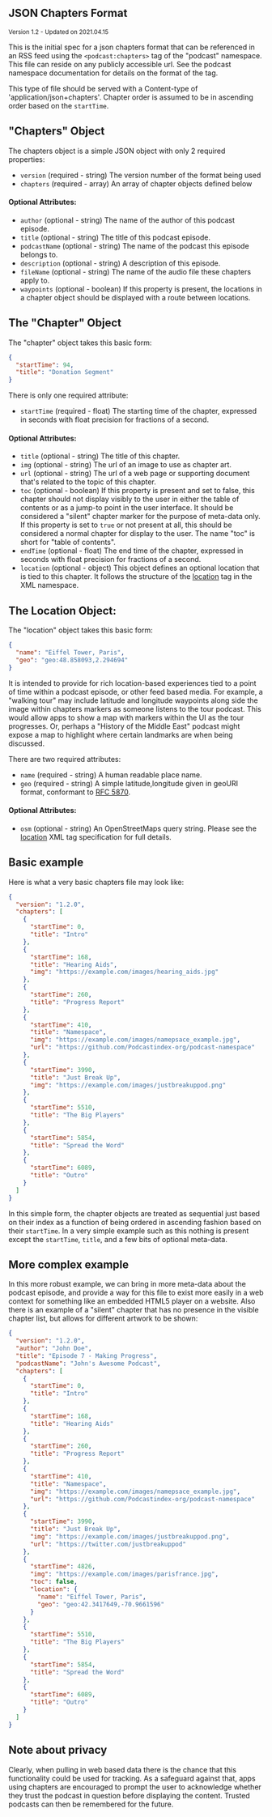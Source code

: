 ## JSON Chapters Format

<small>Version 1.2 - Updated on 2021.04.15</small>

This is the initial spec for a json chapters format that can be referenced in an RSS feed using the `<podcast:chapters>` tag of
the "podcast" namespace. This file can reside on any publicly accessible url. See the podcast namespace documentation for
details on the format of the tag.

This type of file should be served with a Content-type of 'application/json+chapters'. Chapter order is assumed to be
in ascending order based on the `startTime`.

## "Chapters" Object

The chapters object is a simple JSON object with only 2 required properties:

- `version` (required - string) The version number of the format being used
- `chapters` (required - array) An array of chapter objects defined below

#### Optional Attributes:

- `author` (optional - string) The name of the author of this podcast episode.
- `title` (optional - string) The title of this podcast episode.
- `podcastName` (optional - string) The name of the podcast this episode belongs to.
- `description` (optional - string) A description of this episode.
- `fileName` (optional - string) The name of the audio file these chapters apply to.
- `waypoints` (optional - boolean) If this property is present, the locations in a chapter object should be displayed with a route between locations.

## The "Chapter" Object

The "chapter" object takes this basic form:

```json
{
  "startTime": 94,
  "title": "Donation Segment"
}
```

There is only one required attribute:

- `startTime` (required - float) The starting time of the chapter, expressed in seconds with float precision for fractions of a second.

#### Optional Attributes:

- `title` (optional - string) The title of this chapter.
- `img` (optional - string) The url of an image to use as chapter art.
- `url` (optional - string) The url of a web page or supporting document that's related to the topic of this chapter.
- `toc` (optional - boolean) If this property is present and set to false, this chapter should not display visibly to the user in either the table of contents or as a jump-to point in the user interface. It should be considered a "silent" chapter marker for the purpose of meta-data only. If this property is set to `true` or not present at all, this should be considered a normal chapter for display to the user. The name "toc" is short for "table of contents".
- `endTime` (optional - float) The end time of the chapter, expressed in seconds with float precision for fractions of a second.
- `location` (optional - object) This object defines an optional location that is tied to this chapter. It follows the structure of the [location](https://github.com/Podcastindex-org/podcast-namespace/blob/main/location/location.md) tag in the XML namespace.

## The Location Object:

The "location" object takes this basic form:

```json
{
  "name": "Eiffel Tower, Paris",
  "geo": "geo:48.858093,2.294694"
}
```

It is intended to provide for rich location-based experiences tied to a point of time within a podcast episode, or other feed based media. For example, a "walking tour" may include latitude and longitude waypoints along side the image within chapters markers as someone listens to the tour podcast. This
would allow apps to show a map with markers within the UI as the tour progresses. Or, perhaps a "History of the Middle East" podcast might expose a map to highlight where certain landmarks are when being discussed.

There are two required attributes:

- `name` (required - string) A human readable place name.
- `geo` (required - string) A simple latitude,longitude given in geoURI format, conformant to [RFC 5870](https://tools.ietf.org/html/rfc5870).

#### Optional Attributes:

- `osm` (optional - string) An OpenStreetMaps query string. Please see the [location](../../tags/location.md) XML tag specification for full details.

## Basic example

Here is what a very basic chapters file may look like:

```json
{
  "version": "1.2.0",
  "chapters": [
    {
      "startTime": 0,
      "title": "Intro"
    },
    {
      "startTime": 168,
      "title": "Hearing Aids",
      "img": "https://example.com/images/hearing_aids.jpg"
    },
    {
      "startTime": 260,
      "title": "Progress Report"
    },
    {
      "startTime": 410,
      "title": "Namespace",
      "img": "https://example.com/images/namepsace_example.jpg",
      "url": "https://github.com/Podcastindex-org/podcast-namespace"
    },
    {
      "startTime": 3990,
      "title": "Just Break Up",
      "img": "https://example.com/images/justbreakuppod.png"
    },
    {
      "startTime": 5510,
      "title": "The Big Players"
    },
    {
      "startTime": 5854,
      "title": "Spread the Word"
    },
    {
      "startTime": 6089,
      "title": "Outro"
    }
  ]
}
```

In this simple form, the chapter objects are treated as sequential just based on their index as a function of being
ordered in ascending fashion based on their `startTime`. In a very simple example such as this nothing is present except the `startTime`,
`title`, and a few bits of optional meta-data.

## More complex example

In this more robust example, we can bring in more meta-data about the podcast episode, and provide a way for this file to exist more easily in a web
context for something like an embedded HTML5 player on a website. Also there is an example of a "silent" chapter that has no presence in the visible
chapter list, but allows for different artwork to be shown:

```json
{
  "version": "1.2.0",
  "author": "John Doe",
  "title": "Episode 7 - Making Progress",
  "podcastName": "John's Awesome Podcast",
  "chapters": [
    {
      "startTime": 0,
      "title": "Intro"
    },
    {
      "startTime": 168,
      "title": "Hearing Aids"
    },
    {
      "startTime": 260,
      "title": "Progress Report"
    },
    {
      "startTime": 410,
      "title": "Namespace",
      "img": "https://example.com/images/namepsace_example.jpg",
      "url": "https://github.com/Podcastindex-org/podcast-namespace"
    },
    {
      "startTime": 3990,
      "title": "Just Break Up",
      "img": "https://example.com/images/justbreakuppod.png",
      "url": "https://twitter.com/justbreakuppod"
    },
    {
      "startTime": 4826,
      "img": "https://example.com/images/parisfrance.jpg",
      "toc": false,
      "location": {
        "name": "Eiffel Tower, Paris",
        "geo": "geo:42.3417649,-70.9661596"
      }
    },
    {
      "startTime": 5510,
      "title": "The Big Players"
    },
    {
      "startTime": 5854,
      "title": "Spread the Word"
    },
    {
      "startTime": 6089,
      "title": "Outro"
    }
  ]
}
```

## Note about privacy

Clearly, when pulling in web based data there is the chance that this functionality could be used for tracking. As a safeguard against that, apps
using chapters are encouraged to prompt the user to acknowledge whether they trust the podcast in question before displaying the content. Trusted
podcasts can then be remembered for the future.
